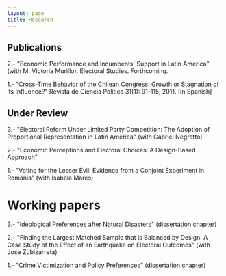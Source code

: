 ```yaml
---
layout: page
title: Research
---
```


## Publications

2.- "Economic Performance and Incumbents' Support in Latin America" (with M.
Victoria Murillo). Electoral Studies. Forthcoming.

1.- "Cross-Time Behavior of the Chilean Congress: Growth or Stagnation of its Influence?" Revista de Ciencia Politica 31(1): 91-115, 2011. [In Spanish]

## Under Review 

3.- "Electoral Reform Under Limited Party Competition: The Adoption of Proportional Representation in Latin America" (with Gabriel Negretto)

2.- "Economic Perceptions and Electoral Choices: A Design-Based Approach"

1.- "Voting for the Lesser Evil: Evidence from a Conjoint Experiment in Romania" (with Isabela Mares)

# Working papers 

3.- "Ideological Preferences after Natural Disasters" (dissertation chapter)

2.- "Finding the Largest Matched Sample that is Balanced by Design: A Case Study of the Effect of an Earthquake on Electoral Outcomes" (with Jose Zubizarreta)

1.- "Crime Victimization and Policy Preferences" (dissertation chapter)
